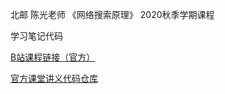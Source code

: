 北邮 陈光老师 《网络搜索原理》 2020秋季学期课程

学习笔记代码

[B站课程链接（官方）](https://www.bilibili.com/video/BV1zp4y1e7iN)

[官方课堂讲义代码仓库](https://github.com/fly51fly/Principle_of_Web_Search_2020)
